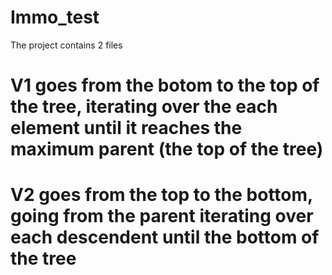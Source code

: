 # Immo_test
The project contains 2 files
# V1 goes from the botom to the top of the tree, iterating over the each element until it reaches the maximum parent (the top of the tree)
# V2 goes from the top to the bottom, going from the parent iterating over each descendent until the bottom of the tree
